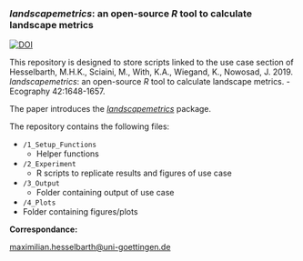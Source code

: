 ### *landscapemetrics*: an open-source *R* tool to calculate landscape metrics

[![DOI](https://zenodo.org/badge/DOI/10.5281/zenodo.2597976.svg)](https://doi.org/10.5281/zenodo.2597976)

This repository is designed to store scripts linked to the use case section of Hesselbarth, M.H.K., Sciaini, M., With, K.A., Wiegand, K., Nowosad, J. 2019. *landscapemetrics*: an open-source *R* tool to calculate landscape metrics. - Ecography 42:1648-1657.

The paper introduces the [*landscapemetrics*](https://github.com/r-spatialecology/landscapemetrics) package.

The repository contains the following files:
- `/1_Setup_Functions`
  - Helper functions
- `/2_Experiment`
  - R scripts to replicate results and figures of use case 
- `/3_Output`
  - Folder containing output of use case
 - `/4_Plots`
  - Folder containing figures/plots

**Correspondance:**

maximilian.hesselbarth@uni-goettingen.de
  

